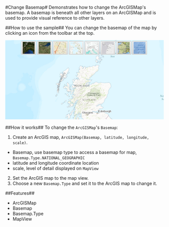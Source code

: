 #Change Basemap#
Demonstrates how to change the ArcGISMap's basemap. A basemap is beneath all other layers on an ArcGISMap and is used to provide visual reference to other layers.

##How to use the sample##
You can change the basemap of the map by clicking an icon from the toolbar at the top.

![](ChangeBasemap.png)

##How it works##
To change the `ArcGISMap`'s `Basemap`:

1.  Create an ArcGIS map, `ArcGISMap(Basemap, latitude, longitude, scale)`.
  - Basemap, use basemap type to access a basemap for map, `Basemap.Type.NATIONAL_GEOGRAPHIC`
  - latitude and longitude coordinate location
  - scale, level of detail displayed on `MapView`
2. Set the ArcGIS map to the map view.
3. Choose a new `Basemap.Type` and set it to the ArcGIS map to change it. 

##Features##
- ArcGISMap
- Basemap
- Basemap.Type
- MapView
